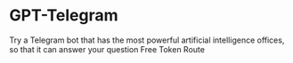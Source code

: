 # GPT-Telegram
Try a Telegram bot that has the most powerful artificial intelligence offices, so that it can answer your question Free Token Route 
